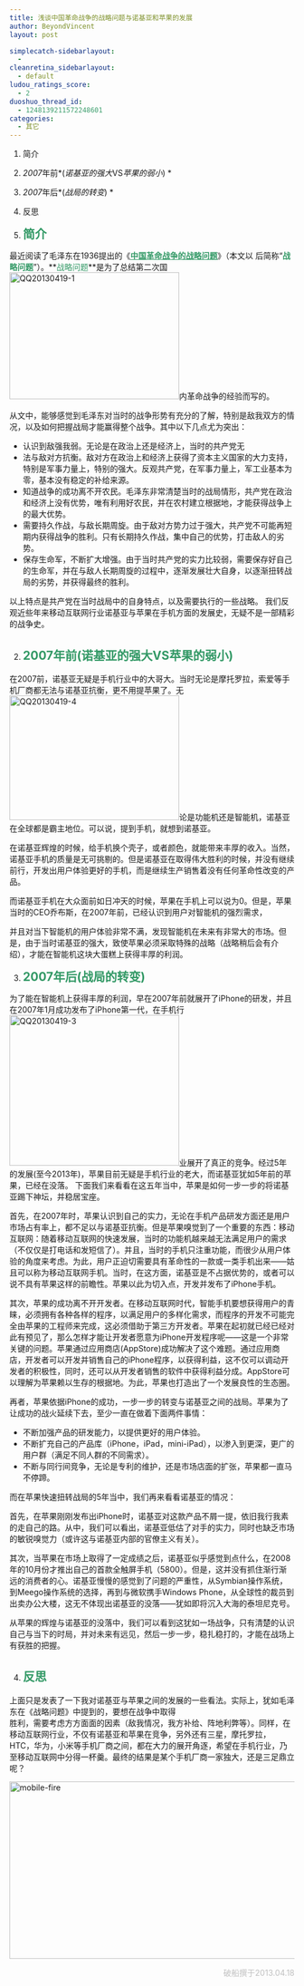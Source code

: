 ```yaml
---
title: 浅谈中国革命战争的战略问题与诺基亚和苹果的发展
author: BeyondVincent
layout: post

simplecatch-sidebarlayout:
  - 
cleanretina_sidebarlayout:
  - default
ludou_ratings_score:
  - 2
duoshuo_thread_id:
  - 1248139211572248601
categories:
  - 其它
---
```

1.  简介
2.  *2007*年前*(*诺基亚的强大*VS*苹果的弱小*) *
3.  *2007*年后*(*战局的转变*) *
4.  反思

1.  <strong style="font-size: 1.5em;"><span style="color: #339966;">简介</span></strong>

最近阅读了毛泽东在1936提出的《<span style="text-decoration: underline;"><a href="http://baike.baidu.com/view/125687.htm" target="_blank"><strong><span style="color: #339966; text-decoration: underline;">中国革命战争的战略问题</span></strong></a></span>》（本文以 后简称“<span style="color: #339966;"><strong>战略问题</strong></span>”）。**<span style="color: #339966;">战略问题</span>**是为了总结第二次国[<img class="alignright size-medium wp-image-376" alt="QQ20130419-1" src="http://beyondvincent.com/wp-content/uploads/2013/04/QQ20130419-1-300x224.png" width="300" height="224" />][1]内革命战争的经验而写的。

从文中，能够感觉到毛泽东对当时的战争形势有充分的了解，特别是敌我双方的情况，以及如何把握战局才能赢得整个战争。其中以下几点尤为突出：

*   认识到敌强我弱。无论是在政治上还是经济上，当时的共产党无
*   法与敌对方抗衡。敌对方在政治上和经济上获得了资本主义国家的大力支持，特别是军事力量上，特别的强大。反观共产党，在军事力量上，军工业基本为零，基本没有稳定的补给来源。
*   知道战争的成功离不开农民。毛泽东非常清楚当时的战局情形，共产党在政治和经济上没有优势，唯有利用好农民，并在农村建立根据地，才能获得战争上的最大优势。
*   需要持久作战，与敌长期周旋。由于敌对方势力过于强大，共产党不可能再短期内获得战争的胜利。只有长期持久作战，集中自己的优势，打击敌人的劣势。
*   保存生命军，不断扩大增强。由于当时共产党的实力比较弱，需要保存好自己的生命军，并在与敌人长期周旋的过程中，逐渐发展壮大自身，以逐渐扭转战局的劣势，并获得最终的胜利。

以上特点是共产党在当时战局中的自身特点，以及需要执行的一些战略。 我们反观近些年来移动互联网行业诺基亚与苹果在手机方面的发展史，无疑不是一部精彩的战争史。

<ol start="2">
  <li>
    <h2>
      <strong><span style="color: #339966;">2007年前(诺基亚的强大VS苹果的弱小) </span></strong>
    </h2>
  </li>
</ol>

在2007前，诺基亚无疑是手机行业中的大哥大。当时无论是摩托罗拉，索爱等手机厂商都无法与诺基亚抗衡，更不用提苹果了。无[<img class="alignright size-medium wp-image-377" alt="QQ20130419-4" src="http://beyondvincent.com/wp-content/uploads/2013/04/QQ20130419-4-300x220.png" width="300" height="220" />][2]论是功能机还是智能机，诺基亚在全球都是霸主地位。可以说，提到手机，就想到诺基亚。

在诺基亚辉煌的时候，给手机换个壳子，或者颜色，就能带来丰厚的收入。当然，诺基亚手机的质量是无可挑剔的。但是诺基亚在取得伟大胜利的时候，并没有继续前行，开发出用户体验更好的手机，而是继续生产销售着没有任何革命性改变的产品。

而诺基亚手机在大众面前如日冲天的时候，苹果在手机上可以说为0。但是，苹果当时的CEO乔布斯，在2007年前，已经认识到用户对智能机的强烈需求，

并且对当下智能机的用户体验非常不满，发现智能机在未来有非常大的市场。但是，由于当时诺基亚的强大，致使苹果必须采取特殊的战略（战略稍后会有介绍），才能在智能机这块大蛋糕上获得丰厚的利润。

<ol start="3">
  <li>
    <strong style="font-size: 1.5em;"><span style="color: #339966;">2007年后(战局的转变)</span></strong>
  </li>
</ol>

为了能在智能机上获得丰厚的利润，早在2007年前就展开了iPhone的研发，并且在2007年1月成功发布了iPhone第一代，在手机行[<img class="alignright size-medium wp-image-378" alt="QQ20130419-3" src="http://beyondvincent.com/wp-content/uploads/2013/04/QQ20130419-3-300x266.png" width="300" height="266" />][3]业展开了真正的竞争。经过5年的发展(至今2013年)，苹果目前无疑是手机行业的老大，而诺基亚犹如5年前的苹果，已经在没落。 下面我们来看看在这五年当中，苹果是如何一步一步的将诺基亚踢下神坛，并稳居宝座。

首先，在2007年时，苹果认识到自己的实力，无论在手机产品研发方面还是用户市场占有率上，都不足以与诺基亚抗衡。但是苹果嗅觉到了一个重要的东西：移动互联网：随着移动互联网的快速发展，当时的功能机越来越无法满足用户的需求（不仅仅是打电话和发短信了）。并且，当时的手机只注重功能，而很少从用户体验的角度来考虑。为此，用户正迫切需要具有革命性的一款或一类手机出来——姑且可以称为移动互联网手机。当时，在这方面，诺基亚是不占据优势的，或者可以说不具有苹果这样的前瞻性。苹果以此为切入点，开发并发布了iPhone手机。

其次，苹果的成功离不开开发者。在移动互联网时代，智能手机要想获得用户的青睐，必须拥有各种各样的程序，以满足用户的多样化需求，而程序的开发不可能完全由苹果的工程师来完成，这必须借助于第三方开发者。苹果在起初就已经已经对此有预见了，那么怎样才能让开发者愿意为iPhone开发程序呢——这是一个非常关键的问题。苹果通过应用商店(AppStore)成功解决了这个难题。通过应用商店，开发者可以开发并销售自己的iPhone程序，以获得利益，这不仅可以调动开发者的积极性，同时，还可以从开发者销售的软件中获得利益分成。AppStore可以理解为苹果赖以生存的根据地。为此，苹果也打造出了一个发展良性的生态圈。

再者，苹果依据iPhone的成功，一步一步的转变与诺基亚之间的战局。苹果为了让成功的战火延续下去，至少一直在做着下面两件事情：

*   不断加强产品的研发能力，以提供更好的用户体验。
*   不断扩充自己的产品库（iPhone，iPad，mini-iPad），以渗入到更深，更广的用户群（满足不同人群的不同需求）。
*   不断与同行间竞争，无论是专利的维护，还是市场店面的扩张，苹果都一直马不停蹄。

而在苹果快速扭转战局的5年当中，我们再来看看诺基亚的情况：

首先，在苹果刚刚发布出iPhone时，诺基亚对这款产品不屑一提，依旧我行我素的走自己的路。从中，我们可以看出，诺基亚低估了对手的实力，同时也缺乏市场的敏锐嗅觉力（或许这与诺基亚内部的官僚主义有关）。

其次，当苹果在市场上取得了一定成绩之后，诺基亚似乎感觉到点什么，在2008年的10月份才推出自己的首款全触屏手机（5800）。但是，这并没有抓住渐行渐远的消费者的心。诺基亚慢慢的感觉到了问题的严重性，从Symbian操作系统，到Meego操作系统的选择，再到与微软携手Windows Phone，从全球性的裁员到出卖办公大楼，这无不体现出诺基亚的没落——犹如即将沉入大海的泰坦尼克号。

从苹果的辉煌与诺基亚的没落中，我们可以看到这犹如一场战争，只有清楚的认识自己与当下的时局，并对未来有远见，然后一步一步，稳扎稳打的，才能在战场上有获胜的把握。

<ol start="4">
  <li>
    <h2>
      <strong><span style="color: #339966;">反思</span></strong>
    </h2>
  </li>
</ol>

上面只是发表了一下我对诺基亚与苹果之间的发展的一些看法。实际上，犹如毛泽东在《战略问题》中提到的，要想在战争中取得  
胜利，需要考虑方方面面的因素（敌我情况，我方补给、阵地利弊等）。同样，在移动互联网行业，不仅有诺基亚和苹果在竞争，另外还有三星，摩托罗拉，HTC，华为，小米等手机厂商之间，都在大力的展开角逐，希望在手机行业，乃至移动互联网中分得一杯羹。最终的结果是某个手机厂商一家独大，还是三足鼎立呢？

[<img class="alignnone size-full wp-image-445" alt="mobile-fire" src="http://beyondvincent.com/wp-content/uploads/2013/04/mobile-fire.png" width="976" height="313" />][4]

<p style="text-align: right;">
  <span style="color: #c0c0c0;">破船撰于2013.04.18</span>
</p>

 [1]: http://beyondvincent.com/wp-content/uploads/2013/04/QQ20130419-1.png
 [2]: http://beyondvincent.com/wp-content/uploads/2013/04/QQ20130419-4.png
 [3]: http://beyondvincent.com/wp-content/uploads/2013/04/QQ20130419-3.png
 [4]: http://beyondvincent.com/wp-content/uploads/2013/04/mobile-fire.png